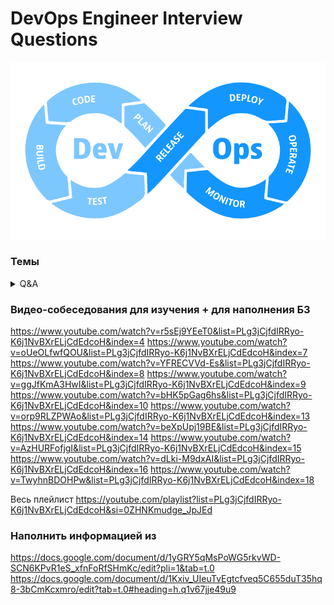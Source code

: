 # DevOps Engineer Interview Questions
<img src="https://raw.githubusercontent.com/vadim-bikmetov/interview/main/images/devops.png" width="666" alt="DevOps">

### Темы
<details>
  <summary>Q&A</summary>

  - [**000. QA**](docs/000.qa.md)
  - [**00. Bash**](docs/00.bash.md)
  - [**01. Linux**](docs/01.linux.md)
  - [**02. Network**](docs/02.network.md)
  - [**03. Ansible**](docs/03.ansible.md)
  - [**04. Docker**](docs/04.docker.md)
  - [**05. K8s**](docs/05.k8s.md)
  - [**06. CI/CD**](docs/06.cicd.md)
  - [**07. DB**](docs/07.databases.md)
  - [**08. Git**](docs/08.git.md)
  - [**09. ELK**](docs/09.elk.md)
  - [**10. Helm**](docs/10.helm.md)
</details>

### Видео-собеседования для изучения + для наполнения БЗ

https://www.youtube.com/watch?v=r5sEj9YEeT0&list=PLg3jCjfdIRRyo-K6j1NvBXrELjCdEdcoH&index=4
https://www.youtube.com/watch?v=oUeOLfwfQOU&list=PLg3jCjfdIRRyo-K6j1NvBXrELjCdEdcoH&index=7
https://www.youtube.com/watch?v=YFRECVVd-Es&list=PLg3jCjfdIRRyo-K6j1NvBXrELjCdEdcoH&index=8
https://www.youtube.com/watch?v=ggJfKmA3HwI&list=PLg3jCjfdIRRyo-K6j1NvBXrELjCdEdcoH&index=9
https://www.youtube.com/watch?v=bHK5pGag6hs&list=PLg3jCjfdIRRyo-K6j1NvBXrELjCdEdcoH&index=10
https://www.youtube.com/watch?v=orp9RLZPWAo&list=PLg3jCjfdIRRyo-K6j1NvBXrELjCdEdcoH&index=13
https://www.youtube.com/watch?v=beXpUpj19BE&list=PLg3jCjfdIRRyo-K6j1NvBXrELjCdEdcoH&index=14
https://www.youtube.com/watch?v=AzHURFofjgI&list=PLg3jCjfdIRRyo-K6j1NvBXrELjCdEdcoH&index=15
https://www.youtube.com/watch?v=dLki-M9dxAI&list=PLg3jCjfdIRRyo-K6j1NvBXrELjCdEdcoH&index=16
https://www.youtube.com/watch?v=TwyhnBDOHPw&list=PLg3jCjfdIRRyo-K6j1NvBXrELjCdEdcoH&index=18

Весь плейлист https://youtube.com/playlist?list=PLg3jCjfdIRRyo-K6j1NvBXrELjCdEdcoH&si=0ZHNKmudge_JpJEd

### Наполнить информацией из

https://docs.google.com/document/d/1yGRY5qMsPoWG5rkvWD-SCN6KPvR1eS_xfnFoRfSHmKc/edit?pli=1&tab=t.0
https://docs.google.com/document/d/1Kxiv_UIeuTvEgtcfveq5C655duT35hq8-3bCmKcxmro/edit?tab=t.0#heading=h.q1v67jje49u9